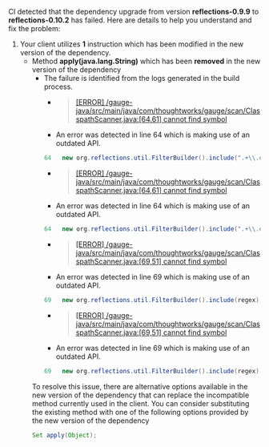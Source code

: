 CI detected that the dependency upgrade from version **reflections-0.9.9** to **reflections-0.10.2** has failed. Here are details to help you understand and fix the problem:
1. Your client utilizes **1** instruction which has been modified in the new version of the dependency.
   * <summary>Method <b>apply(java.lang.String)</b> which has been <b>removed</b> in the new version of the dependency</summary>
            
        *  <summary>The failure is identified from the logs generated in the build process. </summary>
          
            *   >[[ERROR] /gauge-java/src/main/java/com/thoughtworks/gauge/scan/ClasspathScanner.java:[64,61] cannot find symbol](https://github.com/chains-project/breaking-good/actions/runs/8110103454/job/22166641300#step:4:1420)
            *   An error was detected in line 64 which is making use of an outdated API.
             ``` java
             64   new org.reflections.util.FilterBuilder().include(".+\\.class").apply(s);
            ```
            *   >[[ERROR] /gauge-java/src/main/java/com/thoughtworks/gauge/scan/ClasspathScanner.java:[64,61] cannot find symbol](https://github.com/chains-project/breaking-good/actions/runs/8110103454/job/22166641300#step:4:1420)
            *   An error was detected in line 64 which is making use of an outdated API.
             ``` java
             64   new org.reflections.util.FilterBuilder().include(".+\\.class").apply(s);
            ```
            *   >[[ERROR] /gauge-java/src/main/java/com/thoughtworks/gauge/scan/ClasspathScanner.java:[69,51] cannot find symbol](https://github.com/chains-project/breaking-good/actions/runs/8110103454/job/22166641300#step:4:1423)
            *   An error was detected in line 69 which is making use of an outdated API.
             ``` java
             69   new org.reflections.util.FilterBuilder().include(regex).apply(s);
            ```
            *   >[[ERROR] /gauge-java/src/main/java/com/thoughtworks/gauge/scan/ClasspathScanner.java:[69,51] cannot find symbol](https://github.com/chains-project/breaking-good/actions/runs/8110103454/job/22166641300#step:4:1423)
            *   An error was detected in line 69 which is making use of an outdated API.
             ``` java
             69   new org.reflections.util.FilterBuilder().include(regex).apply(s);
            ```
            
        To resolve this issue, there are alternative options available in the new version of the dependency that can replace the incompatible method currently used in the client. You can consider substituting the existing method with one of the following options provided by the new version of the dependency
        ``` java
        Set apply(Object);
        ```


